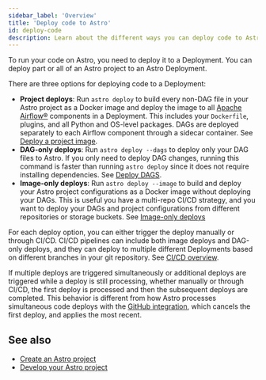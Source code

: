 ```yaml
---
sidebar_label: 'Overview'
title: 'Deploy code to Astro'
id: deploy-code
description: Learn about the different ways you can deploy code to Astro.
---
```


To run your code on Astro, you need to deploy it to a Deployment. You can deploy part or all of an Astro project to an Astro Deployment.

There are three options for deploying code to a Deployment:

- **Project deploys**: Run `astro deploy` to build every non-DAG file in your Astro project as a Docker image and deploy the image to all [Apache Airflow®](https://airflow.apache.org) components in a Deployment. This includes your `Dockerfile`, plugins, and all Python and OS-level packages. DAGs are deployed separately to each Airflow component through a sidecar container. See [Deploy a project image](deploy-project-image.md).
- **DAG-only deploys**: Run `astro deploy --dags` to deploy only your DAG files to Astro. If you only need to deploy DAG changes, running this command is faster than running `astro deploy` since it does not require installing dependencies. See [Deploy DAGS](deploy-dags.md).
- **Image-only deploys**: Run `astro deploy --image` to build and deploy your Astro project configurations as a Docker image without deploying your DAGs. This is useful you have a multi-repo CI/CD strategy, and you want to deploy your DAGs and project configurations from different repositories or storage buckets. See [Image-only deploys](deploy-dags.md#trigger-an-image-only-deploy)

For each deploy option, you can either trigger the deploy manually or through CI/CD. CI/CD pipelines can include both image deploys and DAG-only deploys, and they can deploy to multiple different Deployments based on different branches in your git repository. See [CI/CD overview](set-up-ci-cd.md).

If multiple deploys are triggered simultaneously or additional deploys are triggered while a deploy is still processing, whether manually or through CI/CD, the first deploy is processed and then the subsequent deploys are completed. This behavior is different from how Astro processes simultaneous code deploys with the [GitHub integration](deploy-github-integration.md#deploys), which cancels the first deploy, and applies the most recent.

## See also

- [Create an Astro project](cli/develop-project.md#create-an-astro-project)
- [Develop your Astro project](cli/develop-project.md)
